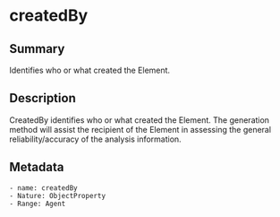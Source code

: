 <!-- Automatically generated by spec-parser v2.0.0 on 2023-12-25T20:28:21.783513+00:00 -->
<!-- SPDX-License-Identifier: Community-Spec-1.0 -->

# createdBy

## Summary

Identifies who or what created the Element.


## Description

CreatedBy identifies who or what created the Element.
The generation method will assist the recipient of the Element in assessing
the general reliability/accuracy of the analysis information.


## Metadata

    - name: createdBy
    - Nature: ObjectProperty
    - Range: Agent




